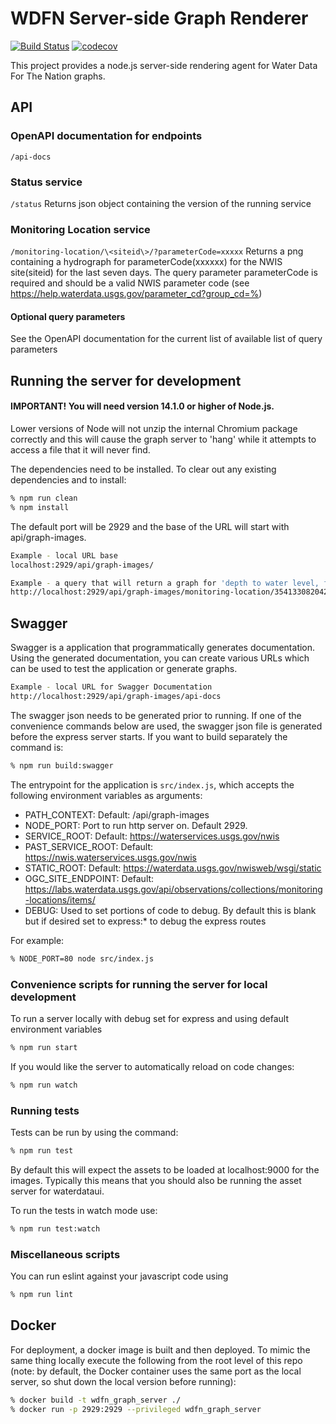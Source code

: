 # WDFN Server-side Graph Renderer

[![Build Status](https://travis-ci.com/usgs/wdfn-graph-server.svg?branch=master)](https://travis-ci.com/usgs/wdfn-graph-server)
[![codecov](https://codecov.io/gh/usgs/wdfn-graph-server/branch/master/graph/badge.svg)](https://codecov.io/gh/usgs/wdfn-graph-server)

This project provides a node.js server-side rendering agent for Water Data For
The Nation graphs.

## API
### OpenAPI documentation for endpoints
```/api-docs```

### Status service
```/status```
Returns json object containing the  version of the running service

### Monitoring Location service  
```/monitoring-location/\<siteid\>/?parameterCode=xxxxx```
Returns a png containing a hydrograph for parameterCode(xxxxxx) for the NWIS site(siteid) for the
last seven days. The query parameter parameterCode is required and should be a valid NWIS parameter code (see 
<https://help.waterdata.usgs.gov/parameter_cd?group_cd=%>)

#### Optional query parameters
See the OpenAPI documentation for the current list of available list of query parameters

## Running the server for development
#### IMPORTANT! You will need version 14.1.0 or higher of Node.js. 
Lower versions of Node will not unzip the internal Chromium package 
correctly and this will cause the graph server to 'hang' while it attempts to access a file that it will never find.


The dependencies need to be installed. To clear out any existing dependencies and to install:
```bash
% npm run clean
% npm install
```
The default port will be 2929 and the base of the URL will start with api/graph-images.
```bash
Example - local URL base
localhost:2929/api/graph-images/

Example - a query that will return a graph for 'depth to water level, feet below land surface' at USGS monitoring location 354133082042203
http://localhost:2929/api/graph-images/monitoring-location/354133082042203/?parameterCode=72019


```
## Swagger
Swagger is a application that programmatically generates documentation. Using the generated documentation, you can 
create various URLs which can be used to test the application or generate graphs. 
```bash
Example - local URL for Swagger Documentation
http://localhost:2929/api/graph-images/api-docs

```  

The swagger json needs to be generated prior to running. If one of the convenience commands
below are used, the swagger json file is generated before the express server starts. If you want
to build separately the command is:
```bash
% npm run build:swagger
```

The entrypoint for the application is `src/index.js`, which accepts the following environment
variables as arguments:

-   PATH_CONTEXT: Default: /api/graph-images
-   NODE_PORT: Port to run http server on. Default 2929.
-   SERVICE_ROOT: Default: <https://waterservices.usgs.gov/nwis>
-   PAST_SERVICE_ROOT: Default: <https://nwis.waterservices.usgs.gov/nwis>
-   STATIC_ROOT: Default: <https://waterdata.usgs.gov/nwisweb/wsgi/static>
-   OGC_SITE_ENDPOINT: Default: <https://labs.waterdata.usgs.gov/api/observations/collections/monitoring-locations/items/>
-   DEBUG: Used to set portions of code to debug. By default this is blank but if desired set to express:* to debug the express routes

For example:
```bash
% NODE_PORT=80 node src/index.js
```

### Convenience scripts for running the server for local development
To run a server locally with debug set for express and using default environment variables
```bash
% npm run start
```

If you would like the server to automatically reload on code changes:
```bash
% npm run watch
```

### Running tests
Tests can be run by using the command:
```bash
% npm run test
```
By default this will expect the assets to be loaded at localhost:9000 for the images.
Typically this means that you should also be running the asset server for waterdataui.

To run the tests in watch mode use:
```bash
% npm run test:watch
```

### Miscellaneous scripts
You can run eslint against your javascript code using
```bash
% npm run lint
```

## Docker

For deployment, a docker image is built and then deployed. To mimic the same thing locally execute the following
from the root level of this repo (note: by default, the Docker container uses the same port as the local server,
 so shut down the local version before running):
```bash
% docker build -t wdfn_graph_server ./
% docker run -p 2929:2929 --privileged wdfn_graph_server
```
